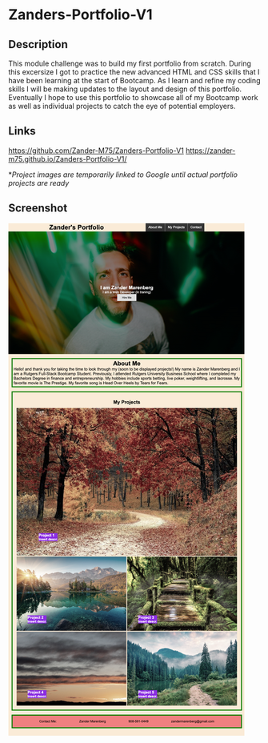 # Zanders-Portfolio-V1

## Description

This module challenge was to build my first portfolio from scratch.  During this excersize I got to practice the new advanced HTML and CSS skills that I have been learning at the start of Bootcamp.  As I learn and refine my coding skills I will be making updates to the layout and design of this portfolio.  Eventually I hope to use this portfolio to showcase all of my Bootcamp work as well as individual projects to catch the eye of potential employers.

## Links
https://github.com/Zander-M75/Zanders-Portfolio-V1
https://zander-m75.github.io/Zanders-Portfolio-V1/

**Project images are temporarily linked to Google until actual portfolio projects are ready* 



## Screenshot
![Alt text](./Assets/Photos/Zander%20Marenberg.png)